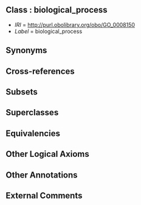 
## Class : biological_process

 * *IRI* = http://purl.obolibrary.org/obo/GO_0008150
 * *Label* = biological_process

## Synonyms


## Cross-references


## Subsets


## Superclasses


## Equivalencies


## Other Logical Axioms


## Other Annotations


## External Comments

